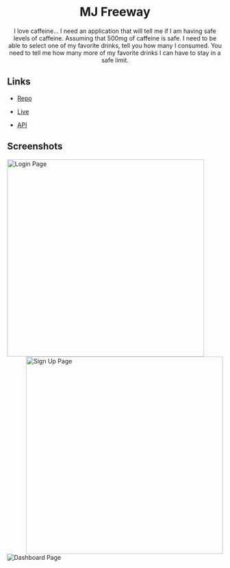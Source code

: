 <h1 align="center">MJ Freeway</h1>

<p align="center">I love caffeine... I need an application that will tell me if I am having safe levels of caffeine. Assuming that 500mg of caffeine is safe. I need to be able to select one of my favorite drinks, tell you how many I consumed. You need to tell me how many more of my favorite drinks I can have to stay in a safe limit.</p>



## Links

- [Repo](https://github.com/neilgoswami/mj-freeway)

- [Live](<https://mj-freeway.azurewebsites.net/> "Live View")

- [API](<https://mj-freeway.azurewebsites.net/api/> "API")



## Screenshots

<div>
    <img src="https://user-images.githubusercontent.com/1276993/130391547-1d740ef6-5e89-40cb-bd31-fa2075c7dbb2.jpg" alt="Login Page" align="left" width="460">
    <img src="https://user-images.githubusercontent.com/1276993/130391645-975ec238-cda5-44bf-80d0-0b6fd86d7c45.jpg" alt="Sign Up Page" align="right" width="460">
</div>

<div>
    <img src="https://user-images.githubusercontent.com/1276993/130391361-cadd4d32-c57d-4da6-ac2a-0de36154b6a1.jpg" alt="Dashboard Page">
</div>



